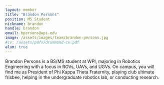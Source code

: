 ```yaml
---
layout: member
title: "Brandon Persons"
position: MS Student
nickname: brandon
handle: brandon
email: bpersons@wpi.edu
image: /assets/images/team/brandon-persons.jpg
#cv: /assets/pdfs/drummond-cv.pdf
alum: true
---
```

Brandon Persons is a BS/MS student at WPI, majoring in Robotics Engineering with a focus in ROVs, UAVs, and UGVs. On campus, you will find me as President of Phi Kappa Theta Fraternity, playing club ultimate frisbee, helping in the undergraduate robotics lab, or conducting research.
